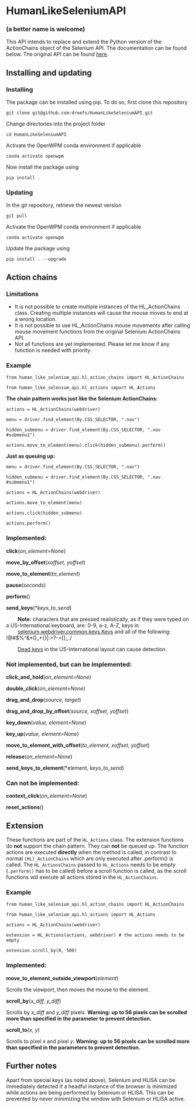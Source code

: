 # HumanLikeSeleniumAPI

### (a better name is welcome)

This API intends to replace and extend the Python version of the ActionChains object of the Selenium API. The documentation can be found below. The original API can be found [here](https://www.selenium.dev/selenium/docs/api/py/webdriver/selenium.webdriver.common.action_chains.html).

## Installing and updating

### Installing

The package can be installed using pip. To do so, first clone this repository

`git clone git@github.com:droefs/HumanLikeSeleniumAPI.git`

Change directories into the project folder

`cd HumanLikeSeleniumAPI`

Activate the OpenWPM conda environment if applicable

`conda activate openwpm`

Now install the package using

`pip install .`

### Updating

In the git repository, retrieve the newest version

`git pull`

Activate the OpenWPM conda environment if applicable

`conda activate openwpm`

Update the package using

`pip install . --upgrade`

## Action chains

### Limitations

- It is not possible to create multiple instances of the HL_ActionChains class. Creating multiple instances will cause the mouse moves to end at a wrong location.
- It is not possible to use HL_ActionChains mouse movements after calling mouse movement functions from the original Selenium ActionChains API.
- Not all functions are yet implemented. Please let me know if any function is needed with priority.

### Example

`from human_like_selenium_api.hl_action_chains import HL_ActionChains`

`from human_like_selenium_api.hl_actions import HL_Actions`

**The chain pattern works just like the Selenium ActionChains:**

`actions = HL_ActionChains(webdriver)`

`menu = driver.find_element(By.CSS_SELECTOR, ".nav")`

`hidden_submenu = driver.find_element(By.CSS_SELECTOR, ".nav #submenu1")`

`actions.move_to_element(menu).click(hidden_submenu).perform()`

**Just as queuing up:**

`menu = driver.find_element(By.CSS_SELECTOR, ".nav")`

`hidden_submenu = driver.find_element(By.CSS_SELECTOR, ".nav #submenu1")`

`actions = HL_ActionChains(webdriver)`

`actions.move_to_element(menu)`

`actions.click(hidden_submenu)`

`actions.perform()`

### Implemented:

**click**(*on_element=None*)

**move_by_offset**(*xoffset, yoffset*)

**move_to_element**(*to_element*)

**pause**(*seconds*)

**perform**()

**send_keys**(**keys_to_send*)

&nbsp;&nbsp;&nbsp;&nbsp;&nbsp;&nbsp;&nbsp; **Note:** characters that are pressed realistically, as if they were typed on a US-International keyboard, are: 0-9, a-z, A-Z, keys in &nbsp;&nbsp;&nbsp;&nbsp;&nbsp;&nbsp;&nbsp;&nbsp;[selenium.webdriver.common.keys.Keys](https://www.selenium.dev/selenium/docs/api/py/webdriver/selenium.webdriver.common.keys.html#module-selenium.webdriver.common.keys) and all of the following: !@#$%^&*()_+{}|:>?-=[]\;,./

&nbsp;&nbsp;&nbsp;&nbsp;&nbsp;&nbsp;&nbsp; [Dead keys](https://en.wikipedia.org/wiki/Dead_key) in the US-International layout can cause detection.

### Not implemented, but can be implemented:

**click_and_hold**(*on_element=None*)

**double_click**(*on_element=None*)

**drag_and_drop**(*source, target*)

**drag_and_drop_by_offset**(*source, xoffset, yoffset*)

**key_down**(*value, element=None*)

**key_up**(*value, element=None*)

**move_to_element_with_offset**(*to_element, xoffset, yoffset*)

**release**(*on_element=None*)

**send_keys_to_element**(*element, *keys_to_send*)

### Can not be implemented:

**context_click**(*on_element=None*)

**reset_actions**()


## Extension

These functions are part of the `HL_Actions` class. The extension functions do **not** support the chain pattern. They can **not** be queued up. The function actions are executed **directly** when the method is called, in contrast to normal `(HL)_ActionChains` which are only executed after .perform() is called. The `HL_ActionsChains` passed to `HL_Actions` needs to be empty (`.perform()` has to be called) before a scroll function is called, as the scroll functions will execute all actions stored in the `HL_ActionChains`.

### Example

`from human_like_selenium_api.hl_action_chains import HL_ActionChains`

`from human_like_selenium_api.hl_actions import HL_Actions`

`actions = HL_ActionChains(webdriver)`

`extension = HL_Actions(actions, webdriver) # the actions needs to be empty`

`extension.scroll_by(0, 500)`

### Implemented:

**move_to_element_outside_viewport**(*element*)

Scrolls the viewport, then moves the mouse to the element.

**scroll_by**(*x_diff, y_diff*)

Scrolls by *x_diff* and *y_diff* pixels. **Warning: up to 56 pixels can be scrolled more than specified in the parameter to prevent detection.**

**scroll_to**(*x, y*)

Scrolls to pixel *x* and pixel *y*. **Warning: up to 56 pixels can be scrolled more than specified in the parameters to prevent detection.**

## Further notes

Apart from special keys (as noted above), Selenium and HLISA can be immediately detected if a headful instance of the browser is minimized while actions are being performed by Selenium or HLISA. This can be prevented by never minimizing the window with Selenium or HLISA active.
